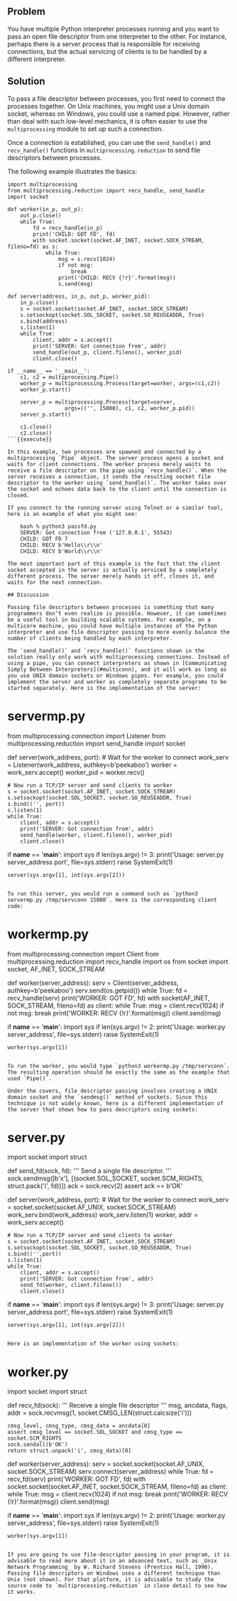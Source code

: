 ## Problem

You have multiple Python interpreter processes running and you want to pass an open file descriptor from one interpreter to the other. For instance, perhaps there is a server process that is responsible for receiving connections, but the actual servicing of clients is to be handled by a different interpreter.

## Solution

To pass a file descriptor between processes, you first need to connect the processes together. On Unix machines, you might use a Unix domain socket, whereas on Windows, you could use a named pipe. However, rather than deal with such low-level mechanics, it is often easier to use the `multiprocessing` module to set up such a connection.

Once a connection is established, you can use the `send_handle()` and `recv_handle()` functions in `multiprocessing.reduction` to send file descriptors between processes.

The following example illustrates the basics:

```
import multiprocessing
from multiprocessing.reduction import recv_handle, send_handle
import socket

def worker(in_p, out_p):
    out_p.close()
    while True:
        fd = recv_handle(in_p)
        print('CHILD: GOT FD', fd)
        with socket.socket(socket.AF_INET, socket.SOCK_STREAM, fileno=fd) as s:
            while True:
                msg = s.recv(1024)
                if not msg:
                    break
                print('CHILD: RECV {!r}'.format(msg))
                s.send(msg)

def server(address, in_p, out_p, worker_pid):
    in_p.close()
    s = socket.socket(socket.AF_INET, socket.SOCK_STREAM)
    s.setsockopt(socket.SOL_SOCKET, socket.SO_REUSEADDR, True)
    s.bind(address)
    s.listen(1)
    while True:
        client, addr = s.accept()
        print('SERVER: Got connection from', addr)
        send_handle(out_p, client.fileno(), worker_pid)
        client.close()

if __name__ == '__main__':
    c1, c2 = multiprocessing.Pipe()
    worker_p = multiprocessing.Process(target=worker, args=(c1,c2))
    worker_p.start()

    server_p = multiprocessing.Process(target=server,
                  args=(('', 15000), c1, c2, worker_p.pid))
    server_p.start()

    c1.close()
    c2.close()
```{{execute}}

In this example, two processes are spawned and connected by a multiprocessing `Pipe` object. The server process opens a socket and waits for client connections. The worker process merely waits to receive a file descriptor on the pipe using `recv_handle()`. When the server receives a connection, it sends the resulting socket file descriptor to the worker using `send_handle()`. The worker takes over the socket and echoes data back to the client until the connection is closed.

If you connect to the running server using Telnet or a similar tool, here is an example of what you might see:

    bash % python3 passfd.py
    SERVER: Got connection from ('127.0.0.1', 55543)
    CHILD: GOT FD 7
    CHILD: RECV b'Hello\\r\\n'
    CHILD: RECV b'World\\r\\n'

The most important part of this example is the fact that the client socket accepted in the server is actually serviced by a completely different process. The server merely hands it off, closes it, and waits for the next connection.

## Discussion

Passing file descriptors between processes is something that many programmers don’t even realize is possible. However, it can sometimes be a useful tool in building scalable systems. For example, on a multicore machine, you could have multiple instances of the Python interpreter and use file descriptor passing to more evenly balance the number of clients being handled by each interpreter.

The `send_handle()` and `recv_handle()` functions shown in the solution really only work with multiprocessing connections. Instead of using a pipe, you can connect interpreters as shown in [Communicating Simply Between Interpreters](#multiconn), and it will work as long as you use UNIX domain sockets or Windows pipes. For example, you could implement the server and worker as completely separate programs to be started separately. Here is the implementation of the server:

```
# servermp.py
from multiprocessing.connection import Listener
from multiprocessing.reduction import send_handle
import socket

def server(work_address, port):
    # Wait for the worker to connect
    work_serv = Listener(work_address, authkey=b'peekaboo')
    worker = work_serv.accept()
    worker_pid = worker.recv()

    # Now run a TCP/IP server and send clients to worker
    s = socket.socket(socket.AF_INET, socket.SOCK_STREAM)
    s.setsockopt(socket.SOL_SOCKET, socket.SO_REUSEADDR, True)
    s.bind(('', port))
    s.listen(1)
    while True:
        client, addr = s.accept()
        print('SERVER: Got connection from', addr)
        send_handle(worker, client.fileno(), worker_pid)
        client.close()

if __name__ == '__main__':
    import sys
    if len(sys.argv) != 3:
        print('Usage: server.py server_address port', file=sys.stderr)
        raise SystemExit(1)

    server(sys.argv[1], int(sys.argv[2]))
```{{execute}}

To run this server, you would run a command such as `python3 servermp.py /tmp/servconn 15000`. Here is the corresponding client code:

```
# workermp.py

from multiprocessing.connection import Client
from multiprocessing.reduction import recv_handle
import os
from socket import socket, AF_INET, SOCK_STREAM

def worker(server_address):
    serv = Client(server_address, authkey=b'peekaboo')
    serv.send(os.getpid())
    while True:
        fd = recv_handle(serv)
        print('WORKER: GOT FD', fd)
        with socket(AF_INET, SOCK_STREAM, fileno=fd) as client:
            while True:
                msg = client.recv(1024)
                if not msg:
                    break
                print('WORKER: RECV {!r}'.format(msg))
                client.send(msg)

if __name__ == '__main__':
    import sys
    if len(sys.argv) != 2:
        print('Usage: worker.py server_address', file=sys.stderr)
        raise SystemExit(1)

    worker(sys.argv[1])
```{{execute}}

To run the worker, you would type `python3 workermp.py /tmp/servconn`. The resulting operation should be exactly the same as the example that used `Pipe()`.

Under the covers, file descriptor passing involves creating a UNIX domain socket and the `sendmsg()` method of sockets. Since this technique is not widely known, here is a different implementation of the server that shows how to pass descriptors using sockets:

```
# server.py
import socket
import struct

def send_fd(sock, fd):
    '''
    Send a single file descriptor.
    '''
    sock.sendmsg([b'x'],
                 [(socket.SOL_SOCKET, socket.SCM_RIGHTS, struct.pack('i', fd))])
    ack = sock.recv(2)
    assert ack == b'OK'

def server(work_address, port):
    # Wait for the worker to connect
    work_serv = socket.socket(socket.AF_UNIX, socket.SOCK_STREAM)
    work_serv.bind(work_address)
    work_serv.listen(1)
    worker, addr = work_serv.accept()

    # Now run a TCP/IP server and send clients to worker
    s = socket.socket(socket.AF_INET, socket.SOCK_STREAM)
    s.setsockopt(socket.SOL_SOCKET, socket.SO_REUSEADDR, True)
    s.bind(('',port))
    s.listen(1)
    while True:
        client, addr = s.accept()
        print('SERVER: Got connection from', addr)
        send_fd(worker, client.fileno())
        client.close()

if __name__ == '__main__':
    import sys
    if len(sys.argv) != 3:
        print('Usage: server.py server_address port', file=sys.stderr)
        raise SystemExit(1)

    server(sys.argv[1], int(sys.argv[2]))
```{{execute}}

Here is an implementation of the worker using sockets:

```
# worker.py
import socket
import struct

def recv_fd(sock):
    '''
    Receive a single file descriptor
    '''
    msg, ancdata, flags, addr = sock.recvmsg(1,
                                     socket.CMSG_LEN(struct.calcsize('i')))

    cmsg_level, cmsg_type, cmsg_data = ancdata[0]
    assert cmsg_level == socket.SOL_SOCKET and cmsg_type == socket.SCM_RIGHTS
    sock.sendall(b'OK')
    return struct.unpack('i', cmsg_data)[0]

def worker(server_address):
    serv = socket.socket(socket.AF_UNIX, socket.SOCK_STREAM)
    serv.connect(server_address)
    while True:
        fd = recv_fd(serv)
        print('WORKER: GOT FD', fd)
        with socket.socket(socket.AF_INET, socket.SOCK_STREAM, fileno=fd) as client:
            while True:
                msg = client.recv(1024)
                if not msg:
                    break
                print('WORKER: RECV {!r}'.format(msg))
                client.send(msg)

if __name__ == '__main__':
    import sys
    if len(sys.argv) != 2:
        print('Usage: worker.py server_address', file=sys.stderr)
        raise SystemExit(1)

    worker(sys.argv[1])
```{{execute}}

If you are going to use file-descriptor passing in your program, it is advisable to read more about it in an advanced text, such as _Unix Network Programming_ by W. Richard Stevens (Prentice Hall, 1990). Passing file descriptors on Windows uses a different technique than Unix (not shown). For that platform, it is advisable to study the source code to `multiprocessing.reduction` in close detail to see how it works.